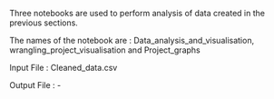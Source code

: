 Three notebooks are used to perform analysis of data created in the previous sections.

The names of the notebook are : Data_analysis_and_visualisation, wrangling_project_visualisation and Project_graphs

Input File : Cleaned_data.csv

Output File : -